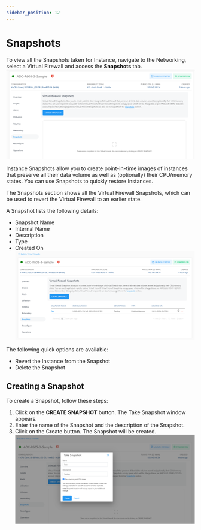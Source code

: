 ```yaml
---
sidebar_position: 12
---
```

# Snapshots

To view all the Snapshots taken for Instance, navigate to the Networking, select a Virtual Firewall and access the **Snapshots** tab.
![Snapshots](img/Snapshot.png)

Instance Snapshots allow you to create point-in-time images of instances that preserve all their data volume as well as (optionally) their CPU/memory states. You can use Snapshots to quickly restore Instances.

The Snapshots section shows all the Virtual Firewall Snapshots, which can be used to revert the Virtual Firewall to an earlier state.

A Snapshot lists the following details:
- Snapshot Name
- Internal Name
- Description
- Type
- Created On
![Details of Snapshot](img/Snapshot2.png)

The following quick options are available:
- Revert the Instance from the Snapshot
- Delete the Snapshot
## Creating a Snapshot

To create a Snapshot, follow these steps:

1. Click on the **CREATE SNAPSHOT** button. The Take Snapshot window appears.
2. Enter the name of the Snapshot and the description of the Snapshot.
3. Click on the Create button. The Snapshot will be created.
   ![Creating Snapshot](img/Snapshot1.png)



